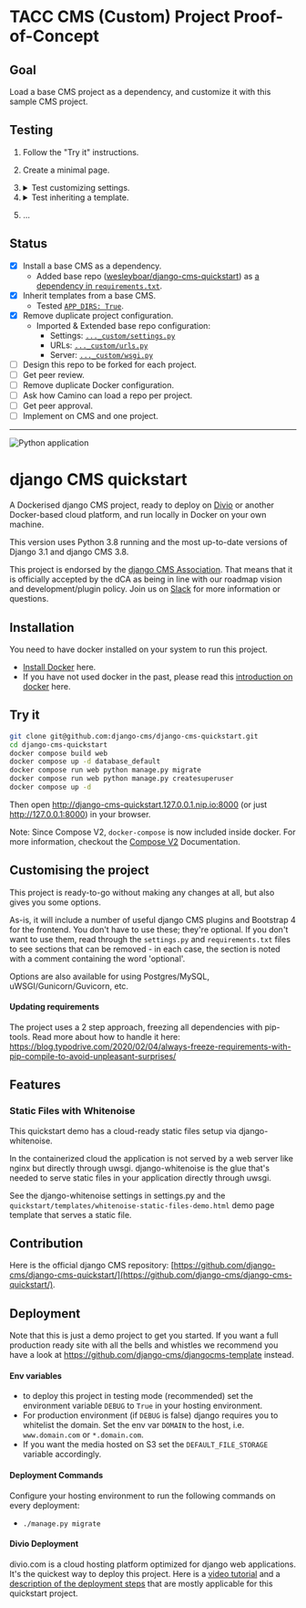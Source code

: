 # TACC CMS (Custom) Project Proof-of-Concept

## Goal

Load a base CMS project as a dependency, and customize it with this sample CMS project.

## Testing

1. Follow the "Try it" instructions.

2. Create a minimal page.

3. <details><summary>Test customizing settings.</summary>

    1. In `tacc_core_cms_backend_custom/settings.py`

    ```python
    CMS_TEMPLATES = [
        ('no_such_template.html', 'Minimal template')
    ]
    ```

    2. Load the page you had created.
    3. Confirm that page __fails__ to load template and searches for:
        1. `tacc_core_cms_backend_custom/templates/no_such_template.html`
        2. `.../site-packages/tacc_core_cms_backend/templates/no_such_template.html`
        3. ...

    </details>

4. <details><summary>Test inheriting a template.</summary>

    1. Copy [`django-cms-quickstart:tacc_core_cms_backend/templates/minimal.html`](https://github.com/wesleyboar/django-cms-quickstart/blob/task/FP-1487-from-submod-to-apps/tacc_core_cms_backend/templates/minimal.html) to `tacc_core_cms_backend_custom/templates/minimal.html`.
    2. Edit the new template to render an obvious difference, e.g. add `<h1>New Template</h1>` above `{% placeholder "content" %}`.
    3. Load the page you had created.
    4. Confirm that page loads the added and edited template.

    </details>

5. ...

## Status

- [x] Install a base CMS as a dependency.
  - Added base repo ([wesleyboar/django-cms-quickstart](https://github.com/wesleyboar/django-cms-quickstart)) as [a dependency in `requirements.txt`](https://github.com/wesleyboar/django-cms-quickstart--project/blob/task/FP-1487-from-submod-to-apps/requirements.txt#L164).
- [x] Inherit templates from a base CMS.
    - Tested [`APP_DIRS: True`](https://github.com/wesleyboar/django-cms-quickstart/blob/main/backend/settings.py#L109).
- [x] Remove duplicate project configuration.
    - Imported & Extended base repo configuration:
        - Settings: [`..._custom/settings.py`](https://github.com/wesleyboar/django-cms-quickstart--project/blob/task/FP-1487-from-submod-to-apps/tacc_core_cms_backend_custom/settings.py)
        - URLs: [`..._custom/urls.py`](https://github.com/wesleyboar/django-cms-quickstart--project/blob/task/FP-1487-from-submod-to-apps/tacc_core_cms_backend_custom/urls.py)
        - Server: [`..._custom/wsgi.py`](https://github.com/wesleyboar/django-cms-quickstart--project/blob/task/FP-1487-from-submod-to-apps/tacc_core_cms_backend_custom/urls.py)
- [ ] Design this repo to be forked for each project.
- [ ] Get peer review.
- [ ] Remove duplicate Docker configuration.
- [ ] Ask how Camino can load a repo per project.
- [ ] Get peer approval.
- [ ] Implement on CMS and one project.

---

![Python application](https://github.com/django-cms/django-cms-quickstart/workflows/Python%20application/badge.svg?branch=main)

# django CMS quickstart

A Dockerised django CMS project, ready to deploy on [Divio](https://www.divio.com/) or another Docker-based cloud platform, and run locally in Docker on your own machine.

This version uses Python 3.8 running and the most up-to-date versions of Django 3.1 and django CMS 3.8.

This project is endorsed by the [django CMS Association](https://www.django-cms.org/en/about-us/). That means that it is officially accepted by the dCA as being in line with our roadmap vision and development/plugin policy. Join us on [Slack](https://www.django-cms.org/slack/) for more information or questions. 

## Installation

You need to have docker installed on your system to run this project.

- [Install Docker](https://docs.docker.com/engine/install/) here.
- If you have not used docker in the past, please read this [introduction on docker](https://docs.docker.com/get-started/) here.

## Try it

```bash
git clone git@github.com:django-cms/django-cms-quickstart.git
cd django-cms-quickstart
docker compose build web
docker compose up -d database_default
docker compose run web python manage.py migrate
docker compose run web python manage.py createsuperuser
docker compose up -d
```

Then open http://django-cms-quickstart.127.0.0.1.nip.io:8000 (or just http://127.0.0.1:8000) in your browser.

Note: Since Compose V2, `docker-compose` is now included inside docker. For more information, checkout the [Compose V2](https://docs.docker.com/compose/cli-command/) Documentation.

## Customising the project

This project is ready-to-go without making any changes at all, but also gives you some options.

As-is, it will include a number of useful django CMS plugins and Bootstrap 4 for the frontend. You don't have to use
these; they're optional. If you don't want to use them, read through the `settings.py` and `requirements.txt` files to
see sections that can be removed - in each case, the section is noted with a comment containing the word 'optional'.

Options are also available for using Postgres/MySQL, uWSGI/Gunicorn/Guvicorn, etc.

#### Updating requirements

The project uses a 2 step approach, freezing all dependencies with pip-tools. Read more about how to handle it here: https://blog.typodrive.com/2020/02/04/always-freeze-requirements-with-pip-compile-to-avoid-unpleasant-surprises/

## Features

### Static Files with Whitenoise

This quickstart demo has a cloud-ready static files setup via django-whitenoise.

In the containerized cloud the application is not served by a web server like nginx but directly through uwsgi. django-whitenoise is the glue that's needed to serve static files in your application directly through uwsgi.

See the django-whitenoise settings in settings.py and the `quickstart/templates/whitenoise-static-files-demo.html` demo page template that serves a static file.

## Contribution

Here is the official django CMS repository: [https://github.com/django-cms/django-cms-quickstart/](https://github.com/django-cms/django-cms-quickstart/).


## Deployment

Note that this is just a demo project to get you started. If you want a full production ready site with all the bells and whistles we recommend you have a look at https://github.com/django-cms/djangocms-template instead.

#### Env variables
- to deploy this project in testing mode (recommended) set the environment variable `DEBUG` to `True` in your hosting environment. 
- For production environment (if `DEBUG` is false) django requires you to whitelist the domain. Set the env var `DOMAIN` to the host, i.e. `www.domain.com` or `*.domain.com`.
- If you want the media hosted on S3 set the `DEFAULT_FILE_STORAGE` variable accordingly.

#### Deployment Commands
Configure your hosting environment to run the following commands on every deployment:
- `./manage.py migrate`


#### Divio Deployment

divio.com is a cloud hosting platform optimized for django web applications. It's the quickest way to deploy this project. Here is a [video tutorial](https://www.youtube.com/watch?v=O2g5Wfoyp7Q) and a [description of the deployment steps](https://github.com/django-cms/djangocms-template/blob/mco-standalone/docs/deployment-divio.md#divio-project-setup) that are mostly applicable for this quickstart project.
